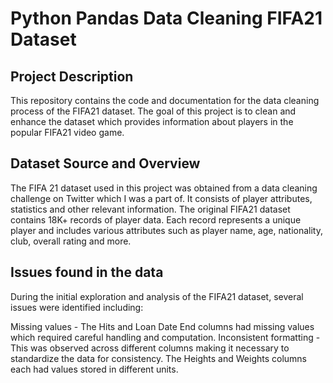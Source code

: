 # Python Pandas Data Cleaning FIFA21 Dataset

## Project Description
This repository contains the code and documentation for the data cleaning process of the FIFA21 dataset. The goal of this project is to clean and enhance the dataset which provides information about players in the popular FIFA21 video game.

## Dataset Source and Overview
The FIFA 21 dataset used in this project was obtained from a data cleaning challenge on Twitter which I was a part of. It consists of player attributes, statistics and other relevant information.
The original FIFA21 dataset contains 18K+ records of player data. Each record represents a unique player and includes various attributes such as player name, age, nationality, club, overall rating and more.

## Issues found in the data
During the initial exploration and analysis of the FIFA21 dataset, several issues were identified including:

Missing values - The Hits and Loan Date End columns had missing values which required careful handling and computation.
Inconsistent formatting - This was observed across different columns making it necessary to standardize the data for consistency. The Heights and Weights columns each had values stored in different units.
